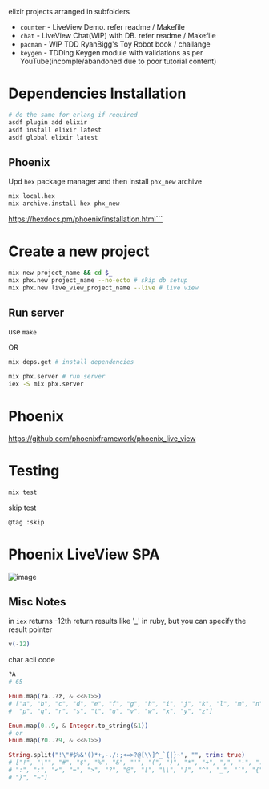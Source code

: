 elixir projects arranged in subfolders
- `counter` - LiveView Demo. refer readme / Makefile
- `chat` - LiveView Chat(WIP) with DB. refer readme / Makefile
- `pacman` - WIP TDD RyanBigg's Toy Robot book / challange
- `keygen` - TDDing Keygen module with validations as per YouTube(incomple/abandoned due to poor tutorial content)

# Dependencies Installation

```sh
# do the same for erlang if required
asdf plugin add elixir
asdf install elixir latest
asdf global elixir latest
```

## Phoenix

Upd `hex` package manager and then install `phx_new` archive

```sh
mix local.hex
mix archive.install hex phx_new
```
<https://hexdocs.pm/phoenix/installation.html```>

# Create a new project

```sh
mix new project_name && cd $_
mix phx.new project_name --no-ecto # skip db setup
mix phx.new live_view_project_name --live # live view
```

## Run server

use `make`

OR
```sh
mix deps.get # install dependencies

mix phx.server # run server
iex -S mix phx.server
```

# Phoenix

https://github.com/phoenixframework/phoenix_live_view

# Testing

```sh
mix test
```

skip test
```sh
@tag :skip
```
# Phoenix LiveView SPA

![image](https://github.com/friendlyantz/elixir-sandbox/assets/70934030/8bce8764-be8d-49e7-bf66-8b4dd57739ce)

## Misc Notes

in `iex` returns -12th return results like '_' in ruby, but you can specify the result pointer

```elixir
v(-12)
```

char acii code

```elixir
?A
# 65

Enum.map(?a..?z, & <<&1>>)
# ["a", "b", "c", "d", "e", "f", "g", "h", "i", "j", "k", "l", "m", "n", "o",
#  "p", "q", "r", "s", "t", "u", "v", "w", "x", "y", "z"]

Enum.map(0..9, & Integer.to_string(&1))
# or 
Enum.map(?0..?9, & <<&1>>)

String.split("!\"#$%&'()*+,-./:;<=>?@[\\]^_`{|}~", "", trim: true)
# ["!", "\"", "#", "$", "%", "&", "'", "(", ")", "*", "+", ",", "-", ".", "/",
# ":", ";", "<", "=", ">", "?", "@", "[", "\\", "]", "^", "_", "`", "{", "|",
# "}", "~"]

```
